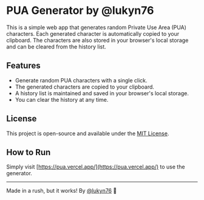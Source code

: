 # PUA Generator by @lukyn76

This is a simple web app that generates random Private Use Area (PUA) characters. Each generated character is automatically copied to your clipboard. The characters are also stored in your browser's local storage and can be cleared from the history list.

## Features
- Generate random PUA characters with a single click.
- The generated characters are copied to your clipboard.
- A history list is maintained and saved in your browser's local storage.
- You can clear the history at any time.

## License
This project is open-source and available under the [MIT License](LICENSE).

## How to Run
Simply visit [https://pua.vercel.app/](https://pua.vercel.app/) to use the generator.

---

Made in a rush, but it works! By [@lukyn76](https://github.com/lukyn76) 🚀


